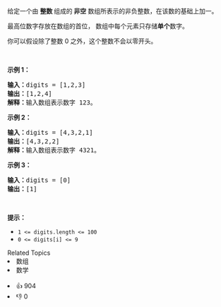 <p>给定一个由 <strong>整数 </strong>组成的<strong> 非空</strong> 数组所表示的非负整数，在该数的基础上加一。</p>

<p>最高位数字存放在数组的首位， 数组中每个元素只存储<strong>单个</strong>数字。</p>

<p>你可以假设除了整数 0 之外，这个整数不会以零开头。</p>

<p> </p>

<p><strong>示例 1：</strong></p>

<pre>
<strong>输入：</strong>digits = [1,2,3]
<strong>输出：</strong>[1,2,4]
<strong>解释：</strong>输入数组表示数字 123。
</pre>

<p><strong>示例 2：</strong></p>

<pre>
<strong>输入：</strong>digits = [4,3,2,1]
<strong>输出：</strong>[4,3,2,2]
<strong>解释：</strong>输入数组表示数字 4321。
</pre>

<p><strong>示例 3：</strong></p>

<pre>
<strong>输入：</strong>digits = [0]
<strong>输出：</strong>[1]
</pre>

<p> </p>

<p><strong>提示：</strong></p>

<ul>
	<li><code>1 <= digits.length <= 100</code></li>
	<li><code>0 <= digits[i] <= 9</code></li>
</ul>
<div><div>Related Topics</div><div><li>数组</li><li>数学</li></div></div><br><div><li>👍 904</li><li>👎 0</li></div>